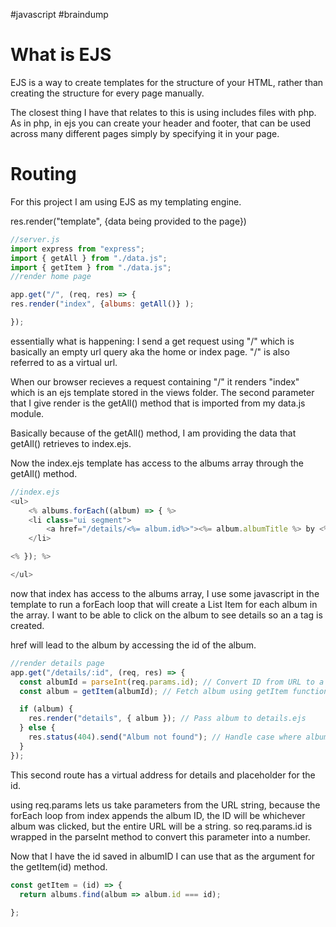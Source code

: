 #javascript #braindump 
# What is EJS
EJS is a way to create templates for the structure of your HTML, rather than creating the structure for every page manually. 

The closest thing I have that relates to this is using includes files with php. As in php, in ejs you can create your header and footer, that can be used across many different pages simply by specifying it in your page. 

# Routing
For this project I am using EJS as my templating engine. 

res.render("template", {data being provided to the page})
```javascript
//server.js
import express from "express";
import { getAll } from "./data.js";
import { getItem } from "./data.js";
//render home page

app.get("/", (req, res) => {
res.render("index", {albums: getAll()} );

});
```
essentially what is happening:
I send a get request using "/" which is basically an empty url query aka the home or index page. "/" is also referred to as a virtual url. 

When our browser recieves a request containing "/" it renders "index" which is an ejs template stored in the views folder.  The second parameter that I give render is the getAll() method that is imported from my data.js module. 

Basically because of the getAll() method, I am providing the data that getAll() retrieves to index.ejs. 

Now the index.ejs template has access to the albums array through the getAll() method. 

```javascript
//index.ejs
<ul>
	<% albums.forEach((album) => { %>
	<li class="ui segment">
		<a href="/details/<%= album.id%>"><%= album.albumTitle %> by <%= album.artist %></a>
	</li>

<% }); %>

</ul>
```
now that index has access to the albums array, I use some javascript in the template to run a forEach loop that will create a List Item for each album in the array. I want to be able to click on the album to see details so an a tag is created. 

href will lead to the album by accessing the id of the album.

```javascript
//render details page
app.get("/details/:id", (req, res) => {
  const albumId = parseInt(req.params.id); // Convert ID from URL to a number
  const album = getItem(albumId); // Fetch album using getItem function

  if (album) {
    res.render("details", { album }); // Pass album to details.ejs
  } else {
    res.status(404).send("Album not found"); // Handle case where album is not found
  }
});
```
This second route has a virtual address for details and placeholder for the id. 

using req.params lets us take parameters from the URL string, because the forEach loop from index appends the album ID, the ID will be whichever album was clicked, but the entire URL will be a string. so req.params.id is wrapped in the parseInt method to convert this parameter into a number.

Now that I have the id saved in albumID I can use that as the argument for the getItem(id) method.
```javascript
const getItem = (id) => {
  return albums.find(album => album.id === id);
 
};
```